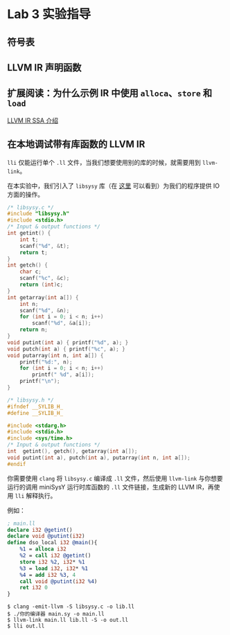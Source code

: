 # Lab 3 实验指导

## 符号表

## LLVM IR 声明函数

## 扩展阅读：为什么示例 IR 中使用 `alloca`、`store` 和 `load`

[LLVM IR SSA 介绍](pre/llvm_ir_ssa.md)

## 在本地调试带有库函数的 LLVM IR

`lli` 仅能运行单个 `.ll` 文件，当我们想要使用别的库的时候，就需要用到 `llvm-link`。

在本实验中，我们引入了 `libsysy` 库（在 [这里](https://github.com/BUAA-SE-Compiling/miniSysY-tutorial/blob/master/files/libsysy.zip) 可以看到）为我们的程序提供 IO 方面的操作。

```c
/* libsysy.c */
#include "libsysy.h"
#include <stdio.h>
/* Input & output functions */
int getint() {
    int t;
    scanf("%d", &t);
    return t;
}
int getch() {
    char c;
    scanf("%c", &c);
    return (int)c;
}
int getarray(int a[]) {
    int n;
    scanf("%d", &n);
    for (int i = 0; i < n; i++)
        scanf("%d", &a[i]);
    return n;
}
void putint(int a) { printf("%d", a); }
void putch(int a) { printf("%c", a); }
void putarray(int n, int a[]) {
    printf("%d:", n);
    for (int i = 0; i < n; i++)
        printf(" %d", a[i]);
    printf("\n");
}
```

```c
/* libsysy.h */
#ifndef __SYLIB_H_
#define __SYLIB_H_

#include <stdarg.h>
#include <stdio.h>
#include <sys/time.h>
/* Input & output functions */
int  getint(), getch(), getarray(int a[]);
void putint(int a), putch(int a), putarray(int n, int a[]);
#endif
```

你需要使用 `clang` 将 `libsysy.c` 编译成 `.ll` 文件，然后使用 `llvm-link` 与你想要运行的调用 miniSysY 运行时库函数的 `.ll` 文件链接，生成新的 LLVM IR，再使用 `lli` 解释执行。

例如：

```llvm
; main.ll
declare i32 @getint()
declare void @putint(i32)
define dso_local i32 @main(){
    %1 = alloca i32
    %2 = call i32 @getint()
    store i32 %2, i32* %1
    %3 = load i32, i32* %1
    %4 = add i32 %3, 4
    call void @putint(i32 %4)
    ret i32 0
}
```

```shell
$ clang -emit-llvm -S libsysy.c -o lib.ll
$ ./你的编译器 main.sy -o main.ll
$ llvm-link main.ll lib.ll -S -o out.ll
$ lli out.ll
```
